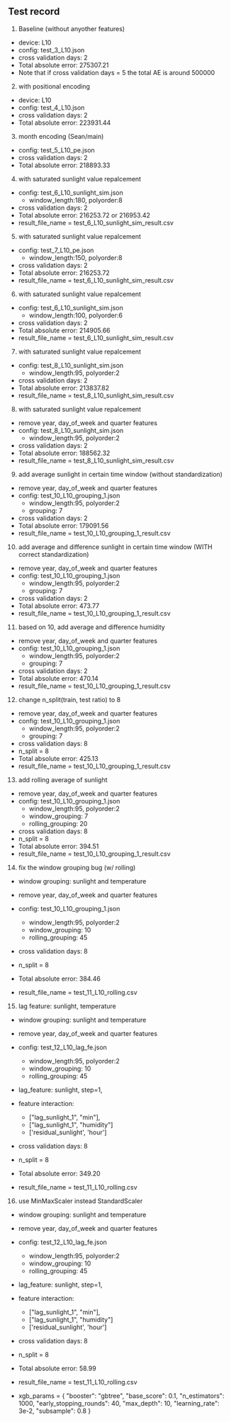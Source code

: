 ## Test record

1. Baseline (without anyother features)

- device: L10
- config: test_3_L10.json
- cross validation days: 2
- Total absolute error: 275307.21
- Note that if cross validation days = 5 the total AE is around 500000

2. with positional encoding

- device: L10
- config: test_4_L10.json
- cross validation days: 2
- Total absolute error: 223931.44

3. month encoding (Sean/main)

- config: test_5_L10_pe.json
- cross validation days: 2
- Total absolute error: 218893.33

4. with saturated sunlight value repalcement

- config: test_6_L10_sunlight_sim.json
  - window_length:180, polyorder:8
- cross validation days: 2
- Total absolute error: 216253.72 or 216953.42
- result_file_name = test_6_L10_sunlight_sim_result.csv

5. with saturated sunlight value repalcement

- config: test_7_L10_pe.json
  - window_length:150, polyorder:8
- cross validation days: 2
- Total absolute error: 216253.72
- result_file_name = test_6_L10_sunlight_sim_result.csv

6. with saturated sunlight value repalcement

- config: test_6_L10_sunlight_sim.json
  - window_length:100, polyorder:6
- cross validation days: 2
- Total absolute error: 214905.66
- result_file_name = test_6_L10_sunlight_sim_result.csv

7. with saturated sunlight value repalcement

- config: test_8_L10_sunlight_sim.json
  - window_length:95, polyorder:2
- cross validation days: 2
- Total absolute error: 213837.82
- result_file_name = test_8_L10_sunlight_sim_result.csv

8. with saturated sunlight value repalcement

- remove year, day_of_week and quarter features
- config: test_8_L10_sunlight_sim.json
  - window_length:95, polyorder:2
- cross validation days: 2
- Total absolute error: 188562.32
- result_file_name = test_8_L10_sunlight_sim_result.csv

9. add average sunlight in certain time window (without standardization)

- remove year, day_of_week and quarter features
- config: test_10_L10_grouping_1.json
  - window_length:95, polyorder:2
  - grouping: 7
- cross validation days: 2
- Total absolute error: 179091.56
- result_file_name = test_10_L10_grouping_1_result.csv

10. add average and difference sunlight in certain time window (WITH correct standardization)

- remove year, day_of_week and quarter features
- config: test_10_L10_grouping_1.json
  - window_length:95, polyorder:2
  - grouping: 7
- cross validation days: 2
- Total absolute error: 473.77
- result_file_name = test_10_L10_grouping_1_result.csv

11. based on 10, add average and difference humidity

- remove year, day_of_week and quarter features
- config: test_10_L10_grouping_1.json
  - window_length:95, polyorder:2
  - grouping: 7
- cross validation days: 2
- Total absolute error: 470.14
- result_file_name = test_10_L10_grouping_1_result.csv

12. change n_split(train, test ratio) to 8

- remove year, day_of_week and quarter features
- config: test_10_L10_grouping_1.json
  - window_length:95, polyorder:2
  - grouping: 7
- cross validation days: 8
- n_split = 8
- Total absolute error: 425.13
- result_file_name = test_10_L10_grouping_1_result.csv

13. add rolling average of sunlight

- remove year, day_of_week and quarter features
- config: test_10_L10_grouping_1.json
  - window_length:95, polyorder:2
  - window_grouping: 7
  - rolling_grouping: 20
- cross validation days: 8
- n_split = 8
- Total absolute error: 394.51
- result_file_name = test_10_L10_grouping_1_result.csv

14. fix the window grouping bug (w/ rolling)

- window grouping: sunlight and temperature

- remove year, day_of_week and quarter features
- config: test_10_L10_grouping_1.json
  - window_length:95, polyorder:2
  - window_grouping: 10
  - rolling_grouping: 45
- cross validation days: 8
- n_split = 8
- Total absolute error: 384.46
- result_file_name = test_11_L10_rolling.csv

15. lag feature: sunlight, temperature

- window grouping: sunlight and temperature

- remove year, day_of_week and quarter features
- config: test_12_L10_lag_fe.json
  - window_length:95, polyorder:2
  - window_grouping: 10
  - rolling_grouping: 45
- lag_feature: sunlight, step=1,
- feature interaction:
  - ["lag_sunlight_1", "min"],
  - ["lag_sunlight_1", "humidity"]
  - ['residual_sunlight', 'hour']
- cross validation days: 8
- n_split = 8
- Total absolute error: 349.20
- result_file_name = test_11_L10_rolling.csv

16. use MinMaxScaler instead StandardScaler

- window grouping: sunlight and temperature

- remove year, day_of_week and quarter features
- config: test_12_L10_lag_fe.json
  - window_length:95, polyorder:2
  - window_grouping: 10
  - rolling_grouping: 45
- lag_feature: sunlight, step=1,
- feature interaction:
  - ["lag_sunlight_1", "min"],
  - ["lag_sunlight_1", "humidity"]
  - ['residual_sunlight', 'hour']
- cross validation days: 8
- n_split = 8
- Total absolute error: 58.99
- result_file_name = test_11_L10_rolling.csv
- xgb_params = {
    "booster": "gbtree",
    "base_score": 0.1,
    "n_estimators": 1000,
    "early_stopping_rounds": 40,
    "max_depth": 10,
    "learning_rate": 3e-2,
    "subsample": 0.8
}

